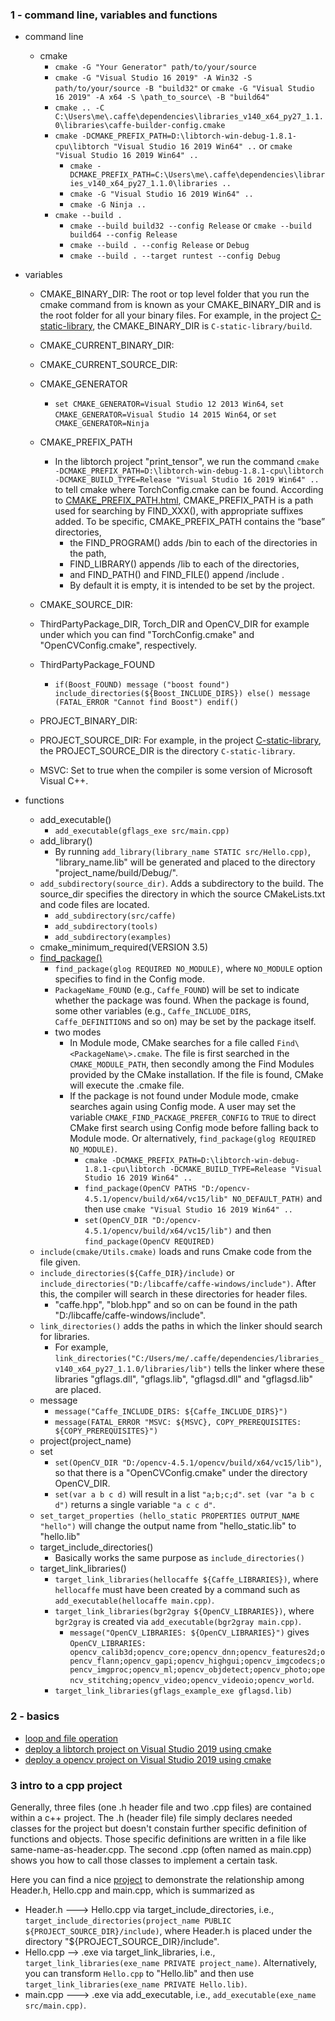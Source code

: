 ### 1 - command line, variables and functions
+ command line
  + cmake
    + `cmake -G "Your Generator" path/to/your/source`
    + `cmake -G "Visual Studio 16 2019" -A Win32 -S path/to/your/source -B "build32"` or `cmake -G "Visual Studio 16 2019" -A x64 -S \path_to_source\ -B "build64"`
    + `cmake .. -C C:\Users\me\.caffe\dependencies\libraries_v140_x64_py27_1.1.0\libraries\caffe-builder-config.cmake`
    + `cmake -DCMAKE_PREFIX_PATH=D:\libtorch-win-debug-1.8.1-cpu\libtorch "Visual Studio 16 2019 Win64" ..` or `cmake "Visual Studio 16 2019 Win64" ..`
      + `cmake -DCMAKE_PREFIX_PATH=C:\Users\me\.caffe\dependencies\libraries_v140_x64_py27_1.1.0\libraries ..`
      + `cmake -G "Visual Studio 16 2019 Win64" ..`
      + `cmake -G Ninja ..`
    + `cmake --build .`
      + `cmake --build build32 --config Release` or `cmake --build build64 --config Release`
      + `cmake --build . --config Release` or `Debug`
      + `cmake --build . --target runtest --config Debug`
+ variables
  + CMAKE_BINARY_DIR: The root or top level folder that you run the cmake command from is known as your CMAKE_BINARY_DIR and is the root folder for all your binary files. For example, in the project [C-static-library](https://github.com/ttroy50/cmake-examples/tree/master/01-basic/C-static-library), the CMAKE_BINARY_DIR is `C-static-library/build`.
  + CMAKE_CURRENT_BINARY_DIR:
  + CMAKE_CURRENT_SOURCE_DIR:
  + CMAKE_GENERATOR
    + `set CMAKE_GENERATOR=Visual Studio 12 2013 Win64`, `set CMAKE_GENERATOR=Visual Studio 14 2015 Win64`, or `set CMAKE_GENERATOR=Ninja`
  + CMAKE_PREFIX_PATH
    + In the libtorch project "print_tensor", we run the command
`cmake -DCMAKE_PREFIX_PATH=D:\libtorch-win-debug-1.8.1-cpu\libtorch -DCMAKE_BUILD_TYPE=Release "Visual Studio 16 2019 Win64" ..` to tell cmake where TorchConfig.cmake can be found. According to [CMAKE_PREFIX_PATH.html](https://cmake.org/cmake/help/v3.0/variable/CMAKE_PREFIX_PATH.html), CMAKE_PREFIX_PATH is a path used for searching by FIND_XXX(), with appropriate suffixes added. To be specific, CMAKE_PREFIX_PATH contains the “base” directories, 
      + the FIND_PROGRAM() adds /bin to each of the directories in the path, 
      + FIND_LIBRARY() appends /lib to each of the directories, 
      + and FIND_PATH() and FIND_FILE() append /include . 
      + By default it is empty, it is intended to be set by the project.
  
  + CMAKE_SOURCE_DIR:
  + ThirdPartyPackage_DIR, Torch_DIR and OpenCV_DIR for example under which you can find "TorchConfig.cmake" and "OpenCVConfig.cmake", respectively.
  + ThirdPartyPackage_FOUND
    + `if(Boost_FOUND) message ("boost found") include_directories(${Boost_INCLUDE_DIRS}) else() message (FATAL_ERROR "Cannot find Boost") endif()`
  + PROJECT_BINARY_DIR:
  + PROJECT_SOURCE_DIR: For example, in the project [C-static-library](https://github.com/ttroy50/cmake-examples/tree/master/01-basic/C-static-library), the PROJECT_SOURCE_DIR is the directory `C-static-library`.
  + MSVC: Set to true when the compiler is some version of Microsoft Visual C++.
  

+ functions
  + add_executable()
    + `add_executable(gflags_exe src/main.cpp)`
  + add_library()
    + By running `add_library(library_name STATIC src/Hello.cpp)`, "library_name.lib" will be generated and placed to the directory "project_name/build/Debug/".
  + `add_subdirectory(source_dir)`. Adds a subdirectory to the build. The source_dir specifies the directory in which the source CMakeLists.txt and code files are located.
    + `add_subdirectory(src/caffe)`
    + `add_subdirectory(tools)`
    + `add_subdirectory(examples)`
  + cmake_minimum_required(VERSION 3.5)
  + [find_package()](https://github.com/suzyi/cpp/blob/master/cmake/basics.md#4---how-does-find_package-work)
    + `find_package(glog REQUIRED NO_MODULE)`, where `NO_MODULE` option specifies to find in the Config mode.
    + `PackageName_FOUND` (e.g., `Caffe_FOUND`) will be set to indicate whether the package was found. When the package is found, some other variables (e.g., `Caffe_INCLUDE_DIRS`, `Caffe_DEFINITIONS` and so on) may be set by the package itself.
    + two modes
      + In Module mode, CMake searches for a file called `Find\<PackageName\>.cmake`. The file is first searched in the `CMAKE_MODULE_PATH`, then secondly among the Find Modules provided by the CMake installation. If the file is found, CMake will execute the .cmake file.
      + If the package is not found under Module mode, cmake searches again using Config mode. A user may set the variable `CMAKE_FIND_PACKAGE_PREFER_CONFIG` to `TRUE` to direct CMake first search using Config mode before falling back to Module mode. Or alternatively, `find_package(glog REQUIRED NO_MODULE)`.
        + `cmake -DCMAKE_PREFIX_PATH=D:\libtorch-win-debug-1.8.1-cpu\libtorch -DCMAKE_BUILD_TYPE=Release "Visual Studio 16 2019 Win64" ..`
        + `find_package(OpenCV PATHS "D:/opencv-4.5.1/opencv/build/x64/vc15/lib" NO_DEFAULT_PATH)` and then use `cmake "Visual Studio 16 2019 Win64" ..`
        + `set(OpenCV_DIR "D:/opencv-4.5.1/opencv/build/x64/vc15/lib")` and then `find_package(OpenCV REQUIRED)`
  + `include(cmake/Utils.cmake)` loads and runs Cmake code from the file given.
  + `include_directories(${Caffe_DIR}/include)` or `include_directories("D:/libcaffe/caffe-windows/include")`. After this, the compiler will search in these directories for header files.
    + "caffe.hpp", "blob.hpp" and so on can be found in the path "D:/libcaffe/caffe-windows/include".
  + `link_directories()` adds the paths in which the linker should search for libraries.
    + For example, `link_directories("C:/Users/me/.caffe/dependencies/libraries_v140_x64_py27_1.1.0/libraries/lib")` tells the linker where these libraries "gflags.dll", "gflags.lib", "gflagsd.dll" and "gflagsd.lib" are placed.
  + message
    + `message("Caffe_INCLUDE_DIRS: ${Caffe_INCLUDE_DIRS}")`
    + `message(FATAL_ERROR "MSVC: ${MSVC}, COPY_PREREQUISITES: ${COPY_PREREQUISITES}")`
  + project(project_name)
  + set
    + `set(OpenCV_DIR "D:/opencv-4.5.1/opencv/build/x64/vc15/lib")`, so that there is a "OpenCVConfig.cmake" under the directory OpenCV_DIR.
    + `set(var a b c d)` will result in a list `"a;b;c;d"`. `set (var "a b c d")` returns a single variable `"a c c d"`.
  + `set_target_properties (hello_static PROPERTIES OUTPUT_NAME "hello")` will change the output name from "hello_static.lib" to "hello.lib"
  + target_include_directories()
    + Basically works the same purpose as `include_directories()`
  + target_link_libraries()
    + `target_link_libraries(hellocaffe ${Caffe_LIBRARIES})`, where `hellocaffe` must have been created by a command such as `add_executable(hellocaffe main.cpp)`.
    + `target_link_libraries(bgr2gray ${OpenCV_LIBRARIES})`, where `bgr2gray` is created via `add_executable(bgr2gray main.cpp)`.
      + `message("OpenCV_LIBRARIES: ${OpenCV_LIBRARIES}")` gives `OpenCV_LIBRARIES: opencv_calib3d;opencv_core;opencv_dnn;opencv_features2d;opencv_flann;opencv_gapi;opencv_highgui;opencv_imgcodecs;opencv_imgproc;opencv_ml;opencv_objdetect;opencv_photo;opencv_stitching;opencv_video;opencv_videoio;opencv_world`.
    + `target_link_libraries(gflags_example_exe gflagsd.lib)`

### 2 - basics
+ [loop and file operation](examples/loop-and-file-operation.md)
+ [deploy a libtorch project on Visual Studio 2019 using cmake](https://github.com/suzyi/cpp/blob/master/deep-learning/libtorch.md)
+ [deploy a opencv project on Visual Studio 2019 using cmake](https://github.com/suzyi/cpp/blob/master/deep-learning/opencv.md)
### 3 intro to a cpp project
Generally, three files (one .h header file and two .cpp files) are contained within a c++ project. The .h (header file) file simply declares needed classes for the project but doesn't constain further specific definition of functions and objects. Those specific definitions are written in a file like same-name-as-header.cpp. The second .cpp (often named as main.cpp) shows you how to call those classes to implement a certain task.

Here you can find a nice [project](https://github.com/ttroy50/cmake-examples/tree/master/01-basic/C-static-library) to demonstrate the relationship among Header.h, Hello.cpp and main.cpp, which is summarized as 
+ Header.h ---> Hello.cpp via target_include_directories, i.e., `target_include_directories(project_name PUBLIC ${PROJECT_SOURCE_DIR}/include)`, where Header.h is placed under the directory "${PROJECT_SOURCE_DIR}/include".
+ Hello.cpp --> .exe via target_link_libraries, i.e., `target_link_libraries(exe_name PRIVATE project_name)`. Alternatively, you can transform `Hello.cpp` to "Hello.lib" and then use `target_link_libraries(exe_name PRIVATE Hello.lib)`.
+ main.cpp ---> .exe via add_executable, i.e., `add_executable(exe_name src/main.cpp)`.
